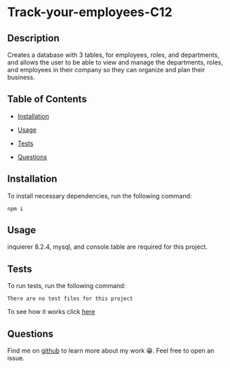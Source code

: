 
  # Track-your-employees-C12

  
  ## Description

  Creates a database with 3 tables, for employees, roles, and departments, and allows the user to be able to view and manage the departments, roles, and employees in their company so they can organize and plan their business.
  
  
  ## Table of Contents
  

  * [Installation](#installation)
  
  * [Usage](#usage)

  * [Tests](#tests)

  * [Questions](#questions)

  ## Installation

  To install necessary dependencies, run the following command:

  ~~~
  npm i
  ~~~

  ## Usage

  inquierer 8.2.4, mysql, and console.table are required for this project. 

  ## Tests

  To run tests, run the following command:

  ~~~
  There are no test files for this project
  ~~~

  To see how it works click <a href="https://watch.screencastify.com/v/C3JuBafr4KmDlv6AnXNm" target="_blank" rel="noreferrer noopener">here</a>

  ## Questions

  Find me on <a href="https://github.com/morgan1317" target="_blank">github</a> to learn more about my work  😁. Feel free to open an issue. 

